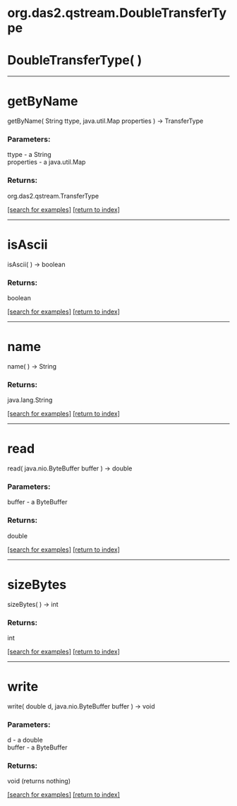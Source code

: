 # org.das2.qstream.DoubleTransferType



# DoubleTransferType( )


***
<a name="getByName"></a>
# getByName
getByName( String ttype, java.util.Map properties ) &rarr; TransferType



### Parameters:
ttype - a String
<br>properties - a java.util.Map

### Returns:
org.das2.qstream.TransferType


<a href="https://github.com/autoplot/dev/search?q=getByName&unscoped_q=getByName">[search for examples]</a>
<a href="https://github.com/autoplot/documentation/blob/master/javadoc/index-all.md">[return to index]</a>

***
<a name="isAscii"></a>
# isAscii
isAscii(  ) &rarr; boolean



### Returns:
boolean


<a href="https://github.com/autoplot/dev/search?q=isAscii&unscoped_q=isAscii">[search for examples]</a>
<a href="https://github.com/autoplot/documentation/blob/master/javadoc/index-all.md">[return to index]</a>

***
<a name="name"></a>
# name
name(  ) &rarr; String



### Returns:
java.lang.String


<a href="https://github.com/autoplot/dev/search?q=name&unscoped_q=name">[search for examples]</a>
<a href="https://github.com/autoplot/documentation/blob/master/javadoc/index-all.md">[return to index]</a>

***
<a name="read"></a>
# read
read( java.nio.ByteBuffer buffer ) &rarr; double



### Parameters:
buffer - a ByteBuffer

### Returns:
double


<a href="https://github.com/autoplot/dev/search?q=read&unscoped_q=read">[search for examples]</a>
<a href="https://github.com/autoplot/documentation/blob/master/javadoc/index-all.md">[return to index]</a>

***
<a name="sizeBytes"></a>
# sizeBytes
sizeBytes(  ) &rarr; int



### Returns:
int


<a href="https://github.com/autoplot/dev/search?q=sizeBytes&unscoped_q=sizeBytes">[search for examples]</a>
<a href="https://github.com/autoplot/documentation/blob/master/javadoc/index-all.md">[return to index]</a>

***
<a name="write"></a>
# write
write( double d, java.nio.ByteBuffer buffer ) &rarr; void



### Parameters:
d - a double
<br>buffer - a ByteBuffer

### Returns:
void (returns nothing)


<a href="https://github.com/autoplot/dev/search?q=write&unscoped_q=write">[search for examples]</a>
<a href="https://github.com/autoplot/documentation/blob/master/javadoc/index-all.md">[return to index]</a>

